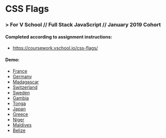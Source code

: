 # CSS Flags
### > For V School // Full Stack JavaScript // January 2019 Cohort

#### Completed according to assignment instructions: 
- https://coursework.vschool.io/css-flags/

#### Demo:
- <a href="http://htmlpreview.github.com/?#">France</a>
- <a href="http://htmlpreview.github.com/?#">Germany</a>
- <a href="http://htmlpreview.github.com/?#">Madagascar</a>
- <a href="http://htmlpreview.github.com/?#">Switzerland</a>
- <a href="http://htmlpreview.github.com/?#">Sweden</a>
- <a href="http://htmlpreview.github.com/?#">Gambia</a>
- <a href="http://htmlpreview.github.com/?#">Tonga</a>
- <a href="http://htmlpreview.github.com/?#">Japan</a>
- <a href="http://htmlpreview.github.com/?#">Greece</a>
- <a href="http://htmlpreview.github.com/?#">Niger</a>
- <a href="http://htmlpreview.github.com/?#">Maldives</a>
- <a href="http://htmlpreview.github.com/?#">Belize</a>